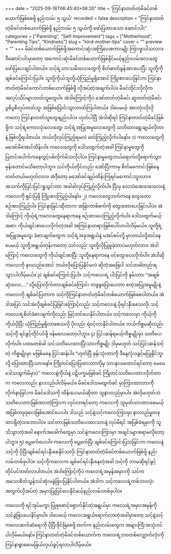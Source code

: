 +++
date = "2025-09-18T06:45:40+06:30"
title = 'ကြင်နာတတ်တဲ့မိခင်တစ်ယောက်ဖြစ်စေဖို့ နည်းလမ်း ၅ သွယ်'
recorded = false
description = "ကြင်နာတတ်တဲ့မိခင်တစ်ယောက်ဖြစ်ဖို့ နည်းလမ်း ၅ သွယ်ကို ဖော်ပြထားသော ဆောင်းပါး"
categories = ["Parenting", "Self-Improvement"]
tags = ["Motherhood", "Parenting Tips", "Kindness"]
slug = "kind-mother-tips"
cover = ""
preview = ""
+++
မိခင်တစ်ယောက်ဖြစ်ဖို့အကောင်းဆုံးအကြံပေးစကားမျိုး ကြားဖူးပါသလား။ ဒီဆောင်းပါးမှာတော့ အကောင်းဆုံးမိခင်တစ်ယောက်ဖြစ်နိုင်မယ့်နည်းလမ်းလေးတွေဖော်ပြပေးချင်ပါတယ်။ သင့်ရဲ့သားသမီးလေးတွေကို စိတ်ဓာတ်ခွန်အားပေးပြီး သူတို့ကို ချစ်ခင်ကြောင်းပြပါ။ သူတို့ကိုယ်သူတို့ယုံကြည်မှုရှိအောင် ကြိုးစားပေးခြင်းက ကြင်နာတတ်တဲ့မိခင်ကောင်းတစ်ယောက်ဖြစ်ဖို့ လိုအပ်တဲ့အချက်ပါပဲ။ မိခင်တိုင်းလိုလိုက အလုပ်သိပ်များတတ်သူတွေပါ။ အဲဒါကြောင့်ကိုပဲ အော်တတ်တဲ့မိခင်၊ ဆူတတ်တဲ့မိခင်၊ ပွစိပွစိလုပ်တတ်သူ၊ အဖြစ်ပြောင်းသွားတတ်ကြပါတယ်။ ဒါပေမယ့် အားလုံးလိုလိုကတော့ ကြင်နာတတ်သူတွေချည်းပါပဲ။ ဟုတ်ပါပြီ အဲဒါဆိုရင် ကြင်နာတတ်တဲ့မိခင်ဖြစ်ဖို့က သင့်ရဲ့စကားလုံးလေးတွေ၊ သင့်ရဲ့အပြုအမူလေးတွေကို သတိထားရွေးချယ်လိုတာနဲ့ ဖြစ်လို့ရပါတယ်။ ဘယ်လိုလုပ်ကြည့်ရမလဲ ဖတ်ကြည့်လိုက်ပါနော်။
၁) ကလေးတွေကို မအော်မိအောင်ထိန်းပါ။
ကလေးတွေကို ဒေါသထွက်တဲ့အခါ ကြင်နာမှုတွေကို ပြတင်းပေါက်ကနေလွှင့်ပစ်လိုက်မိသလိုပါပဲ။ ကြင်နာမှုတွေဘယ်ရောက်လို့ရောက်သွားမှန်းတောင်မသိတော့ပါဘူး။ သင်ကိုယ်တိုင်လည်း အော်ပြီးကာမှ စိတ်မကောင်းဖြစ်နေတတ်တယ်မဟုတ်လား။ အဲဒီ့တော့ မအော်ခင်ချုပ်ထိန်းကြရင်မကောင်းဘူးလား။ အသက်ကိုပြင်းပြင်းရှုသွင်းတာ အခါခါလုပ်ကြည့်လိုက်ပါ။ ပြီးမှ လေသံအေးအေးလေးနဲ့ ကလေးကို ရှင်းပြဖို့ ကြိုးစားကြည့်ပါနော်။
၂) ကလေးတွေဘက်ကနေ တွေးတော စဉ်းစားကြည့်ပါ။
ကြင်နာခြင်းဆိုတာက အခြားတစ်ဖက်ကို တွေးတောပေးခြင်းပါပဲ။ အဲဒါကြောင့် ကိုယ့်ရဲ့ကလေးတွေနေရာကနေ စဉ်းစားပေးကြည့်လိုက်ပါ။ ဒေါသထွက်မယ့်အစား ကိုယ်ချင်းစာပေးလိုက်တဲ့အခါ အကြင်နာတရားဖြစ်ပေါ်လာပါလိမ့်မယ်။ သူတို့ရဲ့အပြူအမူတွေ၊ ခံစားချက်တွေက သင့်ရဲ့အခုအရွယ်နဲ့ မအပ်စပ်လို့ မှားတယ်လို့ထင်နေပေမယ့် သူတို့အရွယ်တုန်းကတော့ သင်လည်း သူတို့လိုပြုမူခဲ့တာပဲမဟုတ်လား။ အဲဒါကြောင့် ကလေးတွေကို ကိုယ်ချင်းစာပြီး သူတို့နေရာကနေ ဝင်တွေးပေးလိုက်ပါ။ အဲဒါဆို ကလေးကို နားလည်အောင် ဘယ်လိုပြောပြနိုင်မလဲ ဆိုတဲ့အဖြေပါ သင်တခါတည်းရသွားပါလိမ့်မယ်။
၃) ချစ်ခင်ကြောင်းပြပါ။
သင့်ကလေးရဲ့ ပါးပြင်ကို နမ်းတာ၊ “အချစ်ဆုံးလေး….” လို့ပြောလိုက်တာ၊ချစ်ခင်ကြောင်း တဖွဖွပြောပေးတာ စတဲ့အပြုအမူမျိုးနဲ့ ကလေးကို ချစ်ခင်ပြတာက သင့်ကိုကြင်နာတတ်တဲ့မိခင်တစ်ယောက်ဖြစ်စေပါတယ်။ အဲဒါအပြင် သင်အဲလိုချစ်ခင်ပြခြင်းကြောင့်လည်း သင့်ကလေးနဲ့ ပိုရင်းနှီးစေသလို၊ သင့်ကလေးရဲ့စိတ်ခံစားချက်ကိုလည်း မြင့်တင်ပေးနိုင်ပါတယ်။ သင့်ကလေးမှာ ကိုယ့်ကိုကိုယ်ပိုပြီး ယုံကြည်မှုရှိလာစေသလို ပိုလည်း ရဲဝင့်လာနိုင်ပါတယ်။ ဘယ်ကိစ္စမဆိုလည်း သင့်ကို ရင်ဖွင့်တိုင်ပင်ဖို့ ဝန်မလေးတော့ပါဘူး။
၄) ငြင်းဆန်ရမယ့်ကိစ္စမျိုးမှာ သတိပေးလိုက်ပါ။
ပထမတစ်ခါ သင်သတိပေးထားပြီးသားကိစ္စမျိုး ဒါမှမဟုတ် သင်ငြင်းဆန်သင့်တဲ့ ကိစ္စမျိုးမှာ မဖြစ်မနေ ငြင်းဆန်ပါ။ “ဟုတ်ပြီ ဖုန်းသုံးတာကို ဒီနေ့လုံးဝခွင့်မပြုနိုင်ဘူးလို့ ပြောထားပြီးသားနော်။ ကြိုတင်ပြောပြထားတာကိုမှ သားနားမထောင်ရင်တော့ မေမေဒေါသထွက်မိမှာပဲ” ကလေးနဲ့ကိုယ်နဲ့ ပဋိပက္ခမဖြစ်ခင် ကြိုတင်သတိပေးထားလိုက်တာက ကလေးလည်း နားလည်ပါလိမ့်မယ်။ မိခင်ဒေါသမထွက်ခင် မှာကြားထားတာကို လိုက်နာခြင်းက မိခင်ဒေါသကို ထိန်းပေးမယ်ဆိုတာ သူနားလည်မှာပါ။ အဲလိုမဟုတ်ဘဲ သတိပေးတားမြစ်ထားတဲ့ကြားက လုပ်လာရင်တော့ ကလေးကို သူမှတ်သားထားစေမယ့် အပြစ်တခုခုပေးဖြစ်အောင်ပေးပါ။ ဒါသည် သင့်နဲ့သင့်ကလေးကြားမှာ နားလည်မှုတခုထားရှိတဲ့သဘောပါပဲ။ သင်တားမြစ်သတိပေးထားသားနဲ့ လုပ်မိရင် အပြစ်ခံရမှာကို သူသိသွားတဲ့အခါ နောက်အခေါက်တွေမှာ သင်နဲ့ကလေးကြားမှာ အချင်းများစရာမလိုတော့ပါဘူး။
၅) ပွေ့ဖက်ပေးပါ။
ကလေးကို ပွေ့ဖက်ပြီး ချစ်ခင်ကြောင်းပြသခြင်းက ကလေးနဲ့သင့်ကို ပိုပြီးချစ်ခင်ရင်းနှီးစေနိုင်သလို၊ ကြင်နာတတ်တဲ့မိခင်တစ်ယောက်ဖြစ်ဖို့ နည်းလမ်းတစ်ခုပါပဲ။ သင့်ကိုကလေးက ချစ်ခင်ရင်းနှီးနေတဲ့အခါ သင့်ကို ဘာမဆိုရင်ဖွင့်တိုင်ပင်တတ်လာပါတယ်။ အဲဒါကြောင့်ကိုပဲ ကလေးရဲ့အမှန်အမှားကို သင်က အသေးစိတ်သွန်သင်ဆုံးမခွဲခြားပြနိုင်ပါတယ်။ အဲဒါက သင့်ကလေးရဲ့တစ်ဘဝလုံးအတွက်လိုအပ်တဲ့ အမှားပြုပြင်ပေးနိုင်မယ့်နည်းလမ်းတစ်ခုပါပဲ။

ကလေးကို ရင်အုပ်မကွာ ပြုစုစောင့်ရှောက်နိုင်တဲ့အရွယ်မှာ ကလေးရဲ့အမှားအမှန်ကို သင်ခွဲခြားပေးနိင်မှာပါ။ ဒါပေမယ့် ကလေးအရွယ်ရောက်လာတဲ့အခါမှာတော့ သင့်နဲ့သင့်ကလေးဆက်ဆံရေးကို ပိုပြီးခိုင်မြဲစေဖို့ ထက်က နည်းလမ်းတွေက အများကြီးအသုံးဝင်ပါလိ့မ်မယ်နော်။ ကြင်နာတတ်တဲ့မိခင်တစ်ယောက်က ကလေးရဲ့ဘဝတစ်လျှောက်လုံးကို ကြင်နာစွာဖေးမခြယ်လှယ်ခွင့်ရလာပါလိမ့်မယ်။